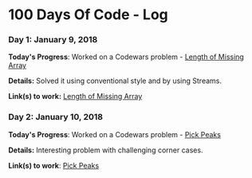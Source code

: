 # 100 Days Of Code - Log

### Day 1: January 9, 2018 


**Today's Progress**: Worked on a Codewars problem - [Length of Missing Array](https://www.codewars.com/kata/length-of-missing-array/train/java)

**Details:** Solved it using conventional style and by using Streams.

**Link(s) to work:** [Length of Missing Array](https://github.com/thiyagu-7/codewars/blob/master/src/com/codewars/LengthOfMissingArray.java)

### Day 2: January 10, 2018

**Today's Progress**: Worked on a Codewars problem - [Pick Peaks](https://www.codewars.com/kata/pick-peaks/train/java)

**Details:** Interesting problem with challenging corner cases.


**Link(s) to work**: [Pick Peaks](https://github.com/thiyagu-7/codewars/blob/master/src/com/codewars/PickPeaks.java)


